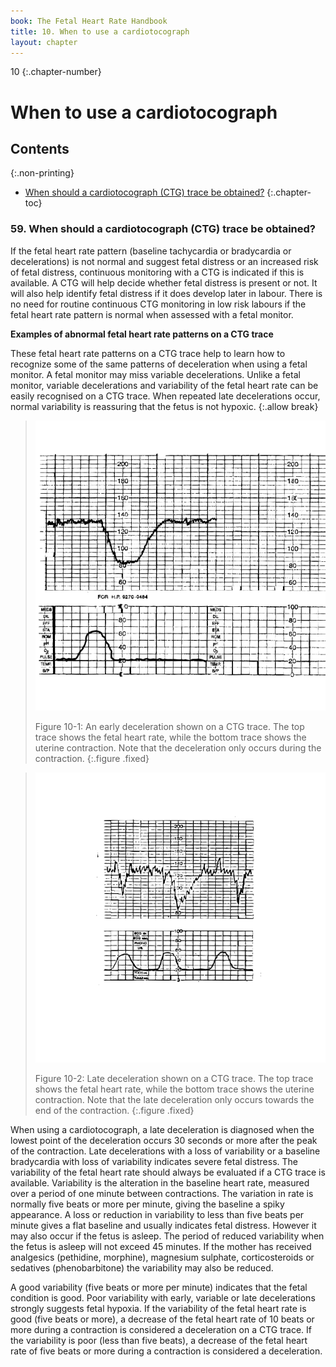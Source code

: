 ```yaml
---
book: The Fetal Heart Rate Handbook
title: 10. When to use a cardiotocograph  
layout: chapter
---
```


10
{:.chapter-number}

# When to use a cardiotocograph 

## Contents
{:.non-printing}

*   [When should a cardiotocograph (CTG) trace be obtained?](#when-should-a-cardiotocograph-CTG-trace-be-obtained?)
{:.chapter-toc}

### 59. When should a cardiotocograph (CTG) trace be obtained?
If the fetal heart rate pattern (baseline tachycardia or bradycardia or decelerations) is not normal and suggest fetal distress or an increased risk of fetal distress, continuous monitoring with a CTG is indicated if this is available. A CTG will help decide whether fetal distress is present or not. It will also help identify fetal distress if it does develop later in labour. There is no need for routine continuous CTG monitoring in low risk labours if the fetal heart rate pattern is normal when assessed with a fetal monitor. 

**Examples of abnormal fetal heart rate patterns on a CTG trace** 

These fetal heart rate patterns on a CTG trace help to learn how to recognize some of the same patterns of deceleration when using a fetal monitor. A fetal monitor may miss variable decelerations. Unlike a fetal monitor, variable decelerations and variability of the fetal heart rate can be easily recognised on a CTG trace. When repeated late decelerations occur, normal variability is reassuring that the fetus is not hypoxic.
{:.allow break}

> ![Figure 10-1: An early deceleration shown on a CTG trace. The top trace shows the fetal heart rate, while the bottom trace shows the uterine contraction. Note that the deceleration only occurs during the contraction.](images/10-1.svg)
>
> Figure 10-1: An early deceleration shown on a CTG trace. The top trace shows the fetal heart rate, while the bottom trace shows the uterine contraction. Note that the deceleration only occurs during the contraction.
{:.figure .fixed}

> ![Figure 10-2:  Late deceleration shown on a CTG trace. The top trace shows the fetal heart rate, while the bottom trace shows the uterine contraction. Note that the late deceleration only occurs towards the end of the contraction.](images/10-2.svg)
> 
> Figure 10-2:  Late deceleration shown on a CTG trace. The top trace shows the fetal heart rate, while the bottom trace shows the uterine contraction. Note that the late deceleration only occurs towards the end of the contraction.
{:.figure .fixed}

When using a cardiotocograph, a late deceleration is diagnosed when the lowest point of the deceleration occurs 30 seconds or more after the peak of the contraction. Late decelerations with a loss of variability or a baseline bradycardia with loss of variability indicates severe fetal distress.
The variability of the fetal heart rate should always be evaluated if a CTG trace is available. Variability is the alteration in the baseline heart rate, measured over a period of one minute between contractions. The variation in rate is normally five beats or more per minute, giving the baseline a spiky appearance. A loss or reduction in variability to less than five beats per minute gives a flat baseline and usually indicates fetal distress. However it may also occur if the fetus is asleep. The period of reduced variability when the fetus is asleep will not exceed 45 minutes. If the mother has received analgesics (pethidine, morphine), magnesium sulphate, corticosteroids or sedatives (phenobarbitone) the variability may also be reduced. 

A good variability (five beats or more per minute) indicates that the fetal condition is good. Poor variability with early, variable or late decelerations strongly suggests fetal hypoxia. If the variability of the fetal heart rate is good (five beats or more), a decrease of the fetal heart rate of 10 beats or more during a contraction is considered a deceleration on a CTG trace. If the variability is poor (less than five beats), a decrease of the fetal heart rate of five beats or more during a contraction is considered a deceleration.